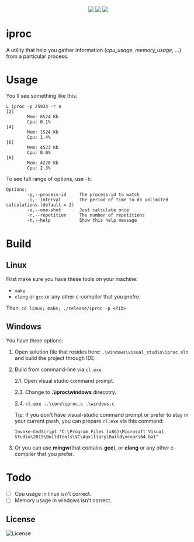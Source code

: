 <h4 align="center">
  <img src="https://img.shields.io/github/languages/top/LinArcX/iproc.svg"/>  <img src="https://img.shields.io/github/repo-size/LinArcX/iproc.svg"/>  <img src="https://img.shields.io/github/tag/LinArcX/iproc.svg?colorB=green"/>
</h4>

# iproc
A utility that help you gather information (*cpu_usage*, *memory_usage*, ...) from a particular process.

# Usage
You'll see something like this:
```
↳ iproc -p 25933 -r 4
[2]
        Mem: 8524 Kb
        Cpu: 0.1%
[4]
        Mem: 1524 Kb
        Cpu: 1.4%
[6]
        Mem: 4523 Kb
        Cpu: 0.0%
[8]
        Mem: 4220 Kb
        Cpu: 2.3%

```


To see full range of options, use `-h`:
```
Options:
        -p,--process-id     The process-id to watch
        -i,--interval       The period of time to do unlimited calculations.(default = 2)
        -o,--one-shot       Just calculate once
        -r,--repetition     The number of repetitions
        -h,--help           Show this help message
```

# Build
## Linux
First make sure you have these tools on your machine:
- `make`
- `clang` or `gcc` or any other c-compiler that you prefre.

Then:
`cd linux; make; ./release/iproc -p <PID>`

## Windows
You have three options:
1. Open solution file that resides here: `.\windows\visual_studio\iproc.sln` and build the project through IDE.
2. Build from command-line via `cl.exe`.

    2.1. Open visual studio command prompt.

    2.3. Change to __.\iproc\windows__ direcotry.

    2.4. `cl.exe ..\core\iproc.c .\windows.c`

    Tip: If you don't have visual-studio command prompt or prefer to stay in your current pwsh, you can prepare `cl.exe` via this command:

    `Invoke-CmdScript "C:\Program Files (x86)\Microsoft Visual Studio\2019\BuildTools\VC\Auxiliary\Build\vcvars64.bat"`

3. Or you can use __mingw__(that contains **gcc**), or __clang__ or any other c-compiler that you prefer.

# Todo
- [ ] Cpu usage in linux isn't correct.
- [ ] Memory usage in windows isn't correct.

## License
![License](https://img.shields.io/github/license/LinArcX/iproc.svg)
